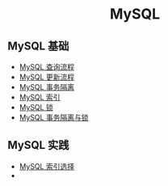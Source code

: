 <h1 align="center">
    MySQL
</h1>

## MySQL 基础
- [MySQL 查询流程](MySQL查询流程.md)
- [MySQL 更新流程](MySQL更新流程.md)
- [MySQL 事务隔离](MySQL事务隔离.md)
- [MySQL 索引](MySQL索引.md)
- [MySQL 锁](MySQL锁.md)
- [MySQL 事务隔离与锁](事务隔离与行锁.md)

## MySQL 实践
- [MySQL 索引选择](索引选择.md)
- 